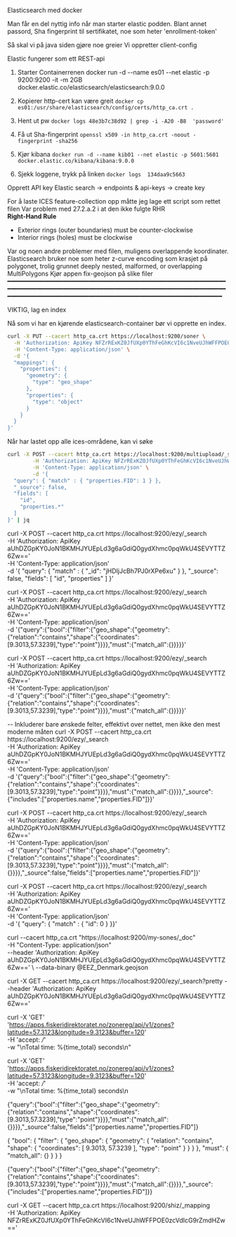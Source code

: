 Elasticsearch med docker

Man får en del nyttig info når man starter elastic podden.
Blant annet passord, Sha fingerprint til sertifikatet, noe som heter 'enrollment-token'


Så skal vi på java siden gjøre noe greier 
Vi oppretter client-config 


Elastic fungerer som ett REST-api  


1.  Starter Containerrenen 
docker run -d --name es01 --net elastic -p 9200:9200 -it -m 2GB docker.elastic.co/elasticsearch/elasticsearch:9.0.0 

2. Kopierer http-cert kan være greit 
`docker cp es01:/usr/share/elasticsearch/config/certs/http_ca.crt .`

3. Hent ut pw
`docker logs 48e3b7c38d92 | grep -i -A20 -B8  'password'`

4. Få ut Sha-fingerprint
`openssl x509 -in http_ca.crt -noout -fingerprint -sha256`

5. Kjør kibana 
`docker run -d --name kib01 --net elastic -p 5601:5601 docker.elastic.co/kibana/kibana:9.0.0`

6. Sjekk loggene, trykk på linken
`docker logs  134daa9c5663`

Opprett API key
Elastic search -> endpoints & api-keys -> create key

For å laste ICES feature-collection opp måtte jeg lage ett script som rettet filen
Var problem med 27.2.a.2 i at den ikke fulgte RHR  
**Right-Hand Rule**   
* Exterior rings (outer boundaries) must be counter-clockwise  
* Interior rings (holes) must be clockwise  

Var og noen andre problemer med filen, muligens overlappende koordinater. Elasticsearch bruker noe som heter z-curve encoding som krasjet på polygonet, trolig grunnet deeply nested, malformed, or overlapping MultiPolygons
Kjør appen fix-geojson på slike filer
━━━━━━━━━━━━━━━━━━━━━━━━━━━━━━━━━━━━━━━━━━━━━━━━━━━━━━━━━━━━━━━━━━━━━━━━━━━━━━━━━━━━━━━━━━━━━━━━━━━━━━━━━━━━━━━━━━━━━━━━━━━━━━━━━━━━━━━━━━━━━━━━━━━━━━━━━━━━━━━━━━━━━━━━━━━━━━━━

VIKTIG, lag en index

Nå som vi har en kjørende elasticsearch-container bør vi opprette en index. 
```bash
curl -X PUT --cacert http_ca.crt https://localhost:9200/soner \
  -H 'Authorization: ApiKey NFZrRExKZ0JfUXp0YThFeGhKcVI6c1NveUJhWFFPOE0zcVdIcG9rZmdHZw==' \
  -H 'Content-Type: application/json' \
  -d '{
  "mappings": {
    "properties": {
      "geometry": {
        "type": "geo_shape"
      },
      "properties": {
        "type": "object"
      }
    }
  }
}'
```

Når har lastet opp alle ices-områdene, kan vi søke
```bash
curl -X POST --cacert http_ca.crt https://localhost:9200/multiupload/_search \
        -H 'Authorization: ApiKey NFZrRExKZ0JfUXp0YThFeGhKcVI6c1NveUJhWFFPOE0zcVdIcG9rZmdHZw==' \
        -H 'Content-Type: application/json' \
        -d '{
  "query": { "match" : { "properties.FID": 1 } },
  "_source": false,
  "fields": [
    "id",
    "properties.*"
  ]
}' | jq 
```

curl -X POST --cacert http_ca.crt https://localhost:9200/ezy/_search \
	-H 'Authorization: ApiKey aUhDZGpKY0JoN1BKMHJYUEpLd3g6aGdiQ0gydXhmc0pqWkU4SEVYTTZ6Zw==' \
	-H 'Content-Type: application/json' \
	-d '{
  "query": { "match" : { "_id": "jHDIjJcBh7PJ0rXPe6xu" } },
  "_source": false,
  "fields": [
    "id",
    "properties"
  ]
}'

curl -X POST --cacert http_ca.crt https://localhost:9200/ezy/_search \
        -H 'Authorization: ApiKey aUhDZGpKY0JoN1BKMHJYUEpLd3g6aGdiQ0gydXhmc0pqWkU4SEVYTTZ6Zw==' \
        -H 'Content-Type: application/json' \
        -d '{"query":{"bool":{"filter":{"geo_shape":{"geometry":{"relation":"contains","shape":{"coordinates":[9.3013,57.3239],"type":"point"}}}},"must":{"match_all":{}}}}}'

curl -X POST --cacert http_ca.crt https://localhost:9200/ezy/_search \
        -H 'Authorization: ApiKey aUhDZGpKY0JoN1BKMHJYUEpLd3g6aGdiQ0gydXhmc0pqWkU4SEVYTTZ6Zw==' \
        -H 'Content-Type: application/json' \
        -d '{"query":{"bool":{"filter":{"geo_shape":{"geometry":{"relation":"contains","shape":{"coordinates":[9.3013,57.3239],"type":"point"}}}},"must":{"match_all":{}}}}}'

-- Inkluderer bare ønskede felter, effektivt over nettet, men ikke den mest moderne måten
curl -X POST --cacert http_ca.crt https://localhost:9200/ezy/_search \
        -H 'Authorization: ApiKey aUhDZGpKY0JoN1BKMHJYUEpLd3g6aGdiQ0gydXhmc0pqWkU4SEVYTTZ6Zw==' \
        -H 'Content-Type: application/json' \
        -d '{"query":{"bool":{"filter":{"geo_shape":{"geometry":{"relation":"contains","shape":{"coordinates":[9.3013,57.3239],"type":"point"}}}},"must":{"match_all":{}}}},"_source":{"includes":["properties.name","properties.FID"]}}'



curl -X POST --cacert http_ca.crt https://localhost:9200/ezy/_search \
        -H 'Authorization: ApiKey aUhDZGpKY0JoN1BKMHJYUEpLd3g6aGdiQ0gydXhmc0pqWkU4SEVYTTZ6Zw==' \
        -H 'Content-Type: application/json' \
        -d '{"query":{"bool":{"filter":{"geo_shape":{"geometry":{"relation":"contains","shape":{"coordinates":[9.3013,57.3239],"type":"point"}}}},"must":{"match_all":{}}}},"_source":false,"fields":["properties.name","properties.FID"]}'

curl -X POST --cacert http_ca.crt https://localhost:9200/ezy/_search \
	-H 'Authorization: ApiKey aUhDZGpKY0JoN1BKMHJYUEpLd3g6aGdiQ0gydXhmc0pqWkU4SEVYTTZ6Zw==' \
	-H 'Content-Type: application/json' \
	-d '{
  "query": { "match" : { "id": 0 } }}'




curl --cacert http_ca.crt "https://localhost:9200/my-sones/_doc" \
  -H "Content-Type: application/json" \
  --header 'Authorization: ApiKey aUhDZGpKY0JoN1BKMHJYUEpLd3g6aGdiQ0gydXhmc0pqWkU4SEVYTTZ6Zw==' \ 
  --data-binary @EEZ_Denmark.geojson

curl -X GET --cacert http_ca.crt https://localhost:9200/ezy/_search?pretty --header 'Authorization: ApiKey aUhDZGpKY0JoN1BKMHJYUEpLd3g6aGdiQ0gydXhmc0pqWkU4SEVYTTZ6Zw=='


curl -X 'GET' \
  'https://apps.fiskeridirektoratet.no/zonereg/api/v1/zones?latitude=57.3123&longitude=9.3123&buffer=120' \
  -H 'accept: */*' \
  -w "\nTotal time: %{time_total} seconds\n"



curl -X 'GET' \
  'https://apps.fiskeridirektoratet.no/zonereg/api/v1/zones?latitude=57.3123&longitude=9.3123&buffer=120' \
  -H 'accept: */*' \
  -w "\nTotal time: %{time_total} seconds\n


{"query":{"bool":{"filter":{"geo_shape":{"geometry":{"relation":"contains","shape":{"coordinates":[9.3013,57.3239],"type":"point"}}}},"must":{"match_all":{}}}},"_source":false,"fields":["properties.name","properties.FID"]}


{
    "bool": {
        "filter": {
            "geo_shape": {
                "geometry": {
                    "relation": "contains",
                    "shape": {
                        "coordinates": [
                            9.3013,
                            57.3239
                        ],
                        "type": "point"
                    }
                }
            }
        },
        "must": {
            "match_all": {}
        }
    }
}

{"query":{"bool":{"filter":{"geo_shape":{"geometry":{"relation":"contains","shape":{"coordinates":[9.3013,57.3239],"type":"point"}}}},"must":{"match_all":{}}}},"_source":{"includes":["properties.name","properties.FID"]}}




curl -X GET --cacert http_ca.crt https://localhost:9200/shiz/_mapping \
  -H 'Authorization: ApiKey NFZrRExKZ0JfUXp0YThFeGhKcVI6c1NveUJhWFFPOE0zcVdIcG9rZmdHZw==' 



